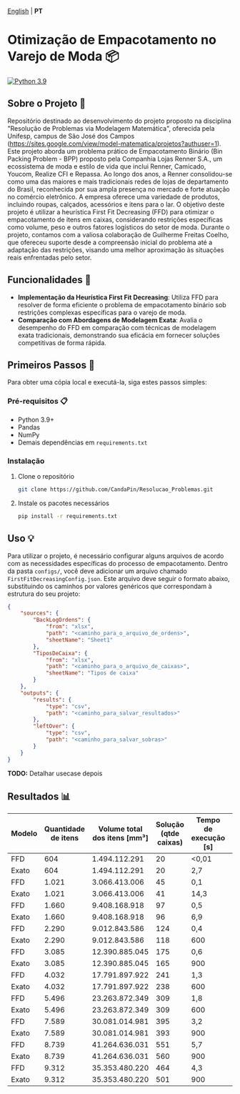 [English](README.en.md) | **PT**

# Otimização de Empacotamento no Varejo de Moda 📦
[![Python 3.9](https://img.shields.io/badge/python-3.9-blue.svg)](https://www.python.org/downloads/release/python-3918/)

## Sobre o Projeto 📖
Repositório destinado ao desenvolvimento do projeto proposto na disciplina "Resolução de Problemas via Modelagem Matemática", oferecida pela Unifesp, campus de São José dos Campos (https://sites.google.com/view/model-matematica/projetos?authuser=1).
Este projeto aborda um problema prático de Empacotamento Binário (Bin Packing Problem - BPP) proposto pela Companhia Lojas Renner S.A., um ecossistema de moda e estilo de vida que inclui Renner, Camicado, Youcom, Realize CFI e Repassa. Ao longo dos anos, a Renner consolidou-se como uma das maiores e mais tradicionais redes de lojas de departamento do Brasil, reconhecida por sua ampla presença no mercado e forte atuação no comércio eletrônico. A empresa oferece uma variedade de produtos, incluindo roupas, calçados, acessórios e itens para o lar. O objetivo deste projeto é utilizar a heurística First Fit Decreasing (FFD) para otimizar o empacotamento de itens em caixas, considerando restrições específicas como volume, peso e outros fatores logísticos do setor de moda. Durante o projeto, contamos com a valiosa colaboração de Guilherme Freitas Coelho, que ofereceu suporte desde a compreensão inicial do problema até a adaptação das restrições, visando uma melhor aproximação às situações reais enfrentadas pelo setor.

## Funcionalidades 🌟
- **Implementação da Heurística First Fit Decreasing**: Utiliza FFD para resolver de forma eficiente o problema de empacotamento binário sob restrições complexas específicas para o varejo de moda.
- **Comparação com Abordagens de Modelagem Exata**: Avalia o desempenho do FFD em comparação com técnicas de modelagem exata tradicionais, demonstrando sua eficácia em fornecer soluções competitivas de forma rápida.

## Primeiros Passos 🚀
Para obter uma cópia local e executá-la, siga estes passos simples:

### Pré-requisitos 📋
- Python 3.9+
- Pandas
- NumPy
- Demais dependências em `requirements.txt`

### Instalação
1. Clone o repositório
   ```sh
   git clone https://github.com/CandaPin/Resolucao_Problemas.git
   ```
2. Instale os pacotes necessários
   ```sh
   pip install -r requirements.txt
   ```

## Uso 💡
Para utilizar o projeto, é necessário configurar alguns arquivos de acordo com as necessidades específicas do processo de empacotamento. Dentro da pasta `configs/`, você deve adicionar um arquivo chamado `FirstFitDecreasingConfig.json`. Este arquivo deve seguir o formato abaixo, substituindo os caminhos por valores genéricos que correspondam à estrutura do seu projeto:

```json
{
    "sources": {
        "BackLogOrdens": {
            "from": "xlsx",
            "path": "<caminho_para_o_arquivo_de_ordens>",
            "sheetName": "Sheet1"
        },
        "TiposDeCaixa": {
            "from": "xlsx",
            "path": "<caminho_para_o_arquivo_de_caixas>",
            "sheetName": "Tipos de caixa"
        }
    },
    "outputs": {
        "results": {
            "type": "csv",
            "path": "<caminho_para_salvar_resultados>"
        },
        "leftOver": {
            "type": "csv",
            "path": "<caminho_para_salvar_sobras>"
        }
    }
}
```

**TODO:** Detalhar usecase depois

## Resultados 📊
| Modelo | Quantidade de itens | Volume total dos itens [mm³] | Solução (qtde caixas) | Tempo de execução [s] | GAP (%) | Limitante inferior |
|--------|---------------------|------------------------------|-----------------------|----------------------|---------|--------------------|
| FFD    | 604                 | 1.494.112.291                | 20                    | <0,01                | 0,00%   | 20                 |
| Exato  | 604                 | 1.494.112.291                | 20                    | 2,7                  | 0,00%   | 20                 |
| FFD    | 1.021               | 3.066.413.006                | 45                    | 0,1                  | 8,89%   | 41                 |
| Exato  | 1.021               | 3.066.413.006                | 41                    | 14,3                 | 0,00%   | 41                 |
| FFD    | 1.660               | 9.408.168.918                | 97                    | 0,5                  | 1,03%   | 96                 |
| Exato  | 1.660               | 9.408.168.918                | 96                    | 6,9                  | 0,00%   | 96                 |
| FFD    | 2.290               | 9.012.843.586                | 124                   | 0,4                  | 7,26%   | 115                |
| Exato  | 2.290               | 9.012.843.586                | 118                   | 600                  | 2,54%   | 115                |
| FFD    | 3.085               | 12.390.885.045               | 175                   | 0,6                  | 8,00%   | 161                |
| Exato  | 3.085               | 12.390.885.045               | 165                   | 900                  | 2,42%   | 161                |
| FFD    | 4.032               | 17.791.897.922               | 241                   | 1,3                  | 2,07%   | 236                |
| Exato  | 4.032               | 17.791.897.922               | 238                   | 600                  | 0,84%   | 236                |
| FFD    | 5.496               | 23.263.872.349               | 309                   | 1,8                  | 1,29%   | 305                |
| Exato  | 5.496               | 23.263.872.349               | 309                   | 600                  | 1,29%   | 305                |
| FFD    | 7.589               | 30.081.014.981               | 395                   | 3,2                  | 1,77%   | 388                |
| Exato  | 7.589               | 30.081.014.981               | 393                   | 900                  | 1,27%   | 388                |
| FFD    | 8.739               | 41.264.636.031               | 551                   | 5,7                  | 0,73%   | 547                |
| Exato  | 8.739               | 41.264.636.031               | 560                   | 900                  | 2,32%   | 547                |
| FFD    | 9.312               | 35.353.480.220               | 464                   | 4,3                  | 1,08%   | 459                |
| Exato  | 9.312               | 35.353.480.220               | 501                   | 900                  | 8,38%   | 459                |
